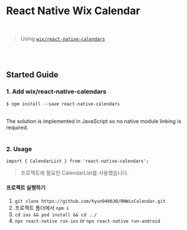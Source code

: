 # React Native Wix Calendar

<br />

> Using [`wix/react-native-calendars`](https://github.com/wix/react-native-calendars)

<br />
<br />

## Started Guide

### 1. Add wix/react-native-calendars

```
$ npm install --save react-native-calendars
```

<br />
The solution is implemented in JavaScript so no native module linking is required.
<br />
<br />

### 2. Usage

```
import { CalendarList } from 'react-native-calendars';
```

> 프로젝트에 필요한 CalendarList를 사용했습니다.

#### 프로젝트 실행하기

1. `git clone https://github.com/hyun940630/RNWixCalendar.git`
2. 프로젝트 폴더에서 `npm i`
3. `cd ios && pod install && cd ../`
4. `npx react-native run-ios` or `npx react-native run-android`
